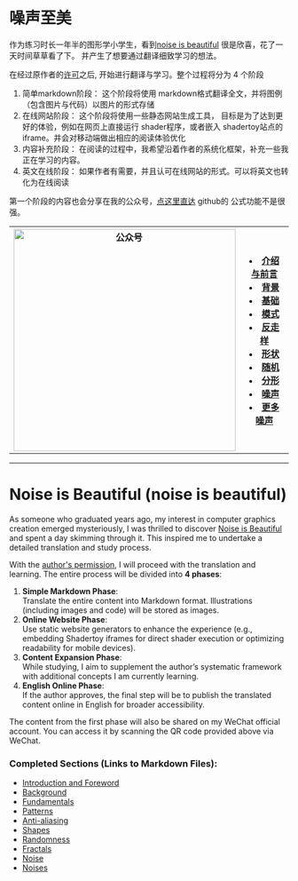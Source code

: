 # 噪声至美


作为练习时长一年半的图形学小学生，看到[noise is beautiful](https://github.com/stegu/noiseisbeautiful) 很是欣喜，花了一天时间草草看了下。 并产生了想要通过翻译细致学习的想法。

在经过原作者的[许可](https://github.com/stegu/noiseisbeautiful/issues/2)之后, 开始进行翻译与学习。整个过程将分为 4 个阶段

1. 简单markdown阶段： 这个阶段将使用 markdown格式翻译全文，并将图例（包含图片与代码）以图片的形式存储
2. 在线网站阶段： 这个阶段将使用一些静态网站生成工具， 目标是为了达到更好的体验，例如在网页上直接运行 shader程序，或者嵌入 shadertoy站点的 iframe。并会对移动端做出相应的阅读体验优化
3. 内容补充阶段： 在阅读的过程中，我希望沿着作者的系统化框架，补充一些我正在学习的内容。
4. 英文在线阶段： 如果作者有需要，并且认可在线网站的形式。可以将英文也转化为在线阅读


第一个阶段的内容也会分享在我的公众号，[点这里直达](https://mp.weixin.qq.com/mp/appmsgalbum?__biz=MzkzNzY1MTM0OQ==&action=getalbum&album_id=3965037268665892870&from_itemidx=1&from_msgid=2247485889&subscene=159&subscene=&scenenote=https%3A%2F%2Fmp.weixin.qq.com%2Fs%2FOBVtrC2zYTEWYwiuy6WMPw&nolastread=1#wechat_redirect) github的 公式功能不是很强。


<table>
  <tr>
    <th style="width: 200px;">
      <img src="https://github.com/user-attachments/assets/39bc1856-22b3-427c-9792-ac0080c5655f" style="width: 400px;" alt="公众号" /> 
    </th>
    <th style="width: 60%; padding: 16px;" >
      <li><a href="./0_Introduction%20and%20Forword.md">介绍与前言</a></li>
      <li><a href="./3_Background.md">背景</a></li>
      <li><a href="./4_Fundamentals.md">基础</a></li>
      <li><a href="./5_Patterns.md">模式</a></li>
      <li><a href="./6_Anti-aliasing.md">反走样</a></li>
      <li><a href="./7_Shapes.md">形状</a></li>
      <li><a href="./8_Randomness.md">随机</a></li>
      <li><a href="./9_Fractals.md">分形</a></li>
      <li><a href="./10_Noise.md">噪声</a></li>
      <li><a href="./11_Noises.md">更多噪声</a></li>
    </th>
  </tr>
</table>









---

# Noise is Beautiful (noise is beautiful)

As someone who graduated years ago, my interest in computer graphics creation emerged mysteriously, I was thrilled to discover [Noise is Beautiful](https://github.com/stegu/noiseisbeautiful) and spent a day skimming through it. This inspired me to undertake a detailed translation and study process. 

With the [author's permission](https://github.com/stegu/noiseisbeautiful/issues/2), I will proceed with the translation and learning. The entire process will be divided into **4 phases**:

1. **Simple Markdown Phase**:  
   Translate the entire content into Markdown format. Illustrations (including images and code) will be stored as images.  
2. **Online Website Phase**:  
   Use static website generators to enhance the experience (e.g., embedding Shadertoy iframes for direct shader execution or optimizing readability for mobile devices).  
3. **Content Expansion Phase**:  
   While studying, I aim to supplement the author’s systematic framework with additional concepts I am currently learning.  
4. **English Online Phase**:  
   If the author approves, the final step will be to publish the translated content online in English for broader accessibility.  

The content from the first phase will also be shared on my WeChat official account. You can access it by scanning the QR code provided above via WeChat.


### Completed Sections (Links to Markdown Files):
- [Introduction and Foreword](0_Introduction%20and%20Forword.md)  
- [Background](3_Background.md)  
- [Fundamentals](4_Fundamentals.md)
- [Patterns](5_Patterns.md)
- [Anti-aliasing](6_Anti-aliasing.md)
- [Shapes](7_Shapes.md)
- [Randomness](8_Randomness.md)
- [Fractals](9_Fractals.md)
- [Noise](10_Noise.md)
- [Noises](11_Noises.md)



